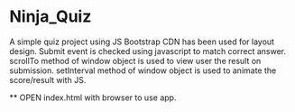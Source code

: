 # Ninja_Quiz
A simple quiz project using JS
Bootstrap CDN has been used for layout design. 
Submit event is checked using javascript to match correct answer.
scrollTo method of window object is used to view user the result on submission.
setInterval method of window object is used to animate the score/result with JS.

** OPEN index.html with browser to use app.
